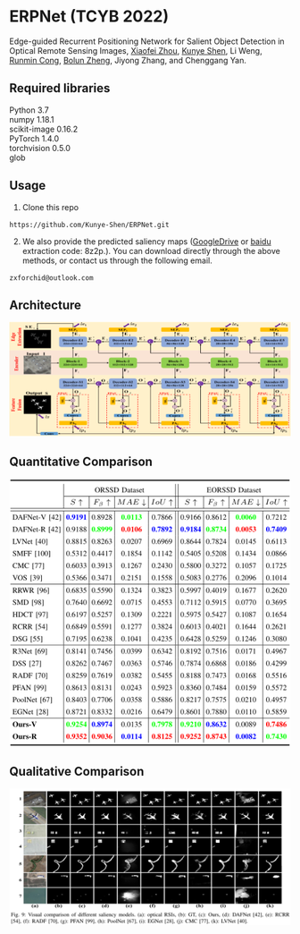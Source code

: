 # ERPNet (TCYB 2022)
Edge-guided Recurrent Positioning Network for Salient Object Detection in Optical Remote Sensing Images, [Xiaofei Zhou](https://scholar.google.com.hk/citations?hl=zh-CN&user=2PUAFW8AAAAJ), [Kunye Shen](https://scholar.google.com.hk/citations?hl=zh-CN&user=q6_PkywAAAAJ), Li Weng, [Runmin Cong](https://scholar.google.com.hk/citations?hl=zh-CN&user=-VrKJ0EAAAAJ), [Bolun Zheng](https://scholar.google.com.hk/citations?hl=zh-CN&user=cZRVzVYAAAAJ), Jiyong Zhang, and Chenggang Yan.

## Required libraries

Python 3.7  
numpy 1.18.1  
scikit-image 0.16.2  
PyTorch 1.4.0  
torchvision 0.5.0  
glob

## Usage
1. Clone this repo
```
https://github.com/Kunye-Shen/ERPNet.git
```
2. We also provide the predicted saliency maps ([GoogleDrive](https://drive.google.com/drive/folders/1KV0DOnu_u6GlRT8qRfYc5ZC46RR5RQbI?usp=sharing) or [baidu](https://pan.baidu.com/s/1l3idpr-RGFz6KIVqBHKsHQ) extraction code: 8z2p.). You can download directly through the above methods, or contact us through the following email.
```
zxforchid@outlook.com
```

## Architecture
![ERPNet architecture](figures/architecture.jpg)

## Quantitative Comparison
![Quantitative Comparison](figures/quan.jpg)

## Qualitative Comparison
![Qualitative Comparison](figures/qual.png)
